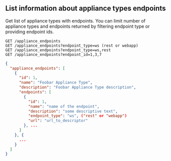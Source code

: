 ## List information about appliance types endpoints

Get list of appliance types with endpoints. You can limit number of appliance types and endpoints returned by filtering endpoint type or providing endpoint ids.

```
GET /appliance_endpoints
GET /appliance_endpoints?endpoint_type=ws (rest or webapp)
GET /appliance_endpoints?endpoint_type=ws,rest
GET /appliance_endpoints?endpoint_id=1,3,7
```

```json
{
  "appliance_endpoints": [
    {
      "id": 1,
      "name": "Foobar Appliance Type",
      "description": "Foobar Appliance Type description",
      "endpoints": [
        {
          "id": 1,
          "name": "name of the endpoint",
          "description": "some descriptive text",
          "endpoint_type": "ws", ("rest" or "webapp")
          "url": "url_to_descriptor"
        }, ...
      ]
    }, {
      ...
    }
  ]
}
```